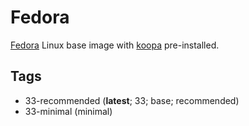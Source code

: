 # Fedora

[Fedora][] Linux base image with [koopa][] pre-installed.

## Tags

- 33-recommended (**latest**; 33; base; recommended)
- 33-minimal (minimal)

[fedora]: https://getfedora.org/
[koopa]: https://koopa.acidgenomics.com/
